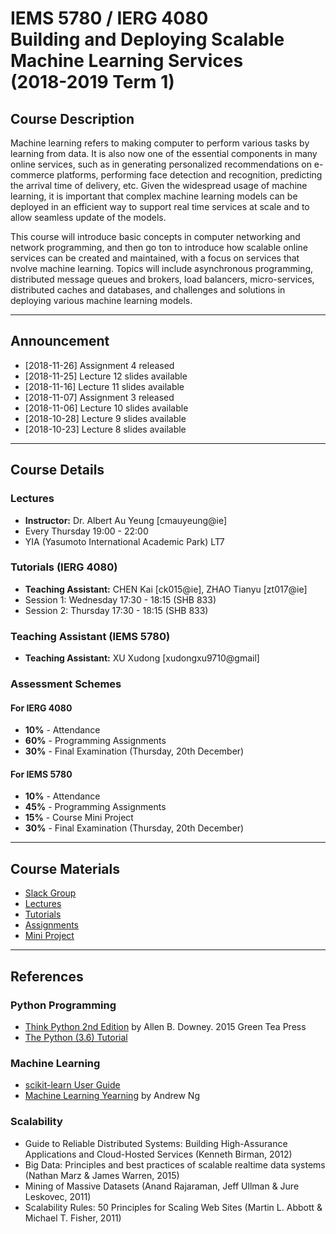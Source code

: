 # IEMS 5780 / IERG 4080<br/>Building and Deploying Scalable Machine Learning Services<br/>(2018-2019 Term 1)

## Course Description

Machine learning refers to making computer to perform various tasks by learning from data. It is also now one of the essential components in many online services, such as in generating personalized recommendations on e-commerce platforms, performing face detection and recognition, predicting the arrival time of delivery, etc. Given the widespread usage of machine learning, it is important that complex machine learning models can be deployed in an efficient way to support real time services at scale and to allow seamless update of the models.

This course will introduce basic concepts in computer networking and network programming, and then go ton to introduce how scalable online services can be created and maintained, with a focus on services that nvolve machine learning. Topics will include asynchronous programming, distributed message queues and brokers, load balancers, micro-services, distributed caches and databases, and challenges and solutions in deploying various machine learning models.

---

## Announcement

* [2018-11-26] Assignment 4 released
* [2018-11-25] Lecture 12 slides available
* [2018-11-16] Lecture 11 slides available
* [2018-11-07] Assignment 3 released
* [2018-11-06] Lecture 10 slides available
* [2018-10-28] Lecture 9 slides available
* [2018-10-23] Lecture 8 slides available

---

## Course Details

### Lectures

- **Instructor:** Dr. Albert Au Yeung [cmauyeung@ie]
- Every Thursday 19:00 - 22:00
- YIA (Yasumoto International Academic Park) LT7

### Tutorials (IERG 4080)

- **Teaching Assistant:** CHEN Kai [ck015@ie], ZHAO Tianyu [zt017@ie]
- Session 1: Wednesday 17:30 - 18:15 (SHB 833)
- Session 2: Thursday 17:30 - 18:15 (SHB 833)

### Teaching Assistant (IEMS 5780)

- **Teaching Assistant:** XU Xudong [xudongxu9710@gmail]

### Assessment Schemes

#### For IERG 4080
- **10%** - Attendance
- **60%** - Programming Assignments
- **30%** - Final Examination (Thursday, 20th December)

#### For IEMS 5780
- **10%** - Attendance
- **45%** - Programming Assignments
- **15%** - Course Mini Project
- **30%** - Final Examination (Thursday, 20th December)

---

## Course Materials

- [Slack Group](https://iems5780-1819t1.slack.com/)
- [Lectures](lectures.md)
- [Tutorials](tutorials.md)
- [Assignments](assignments.md)
- [Mini Project](miniproject.md)

---

## References

### Python Programming
- [Think Python 2nd Edition](https://greenteapress.com/wp/think-python-2e/) by Allen B. Downey. 2015 Green Tea Press
- [The Python (3.6) Tutorial](https://docs.python.org/3.6/tutorial/)

### Machine Learning
- [scikit-learn User Guide](http://scikit-learn.org/stable/user_guide.html)
- [Machine Learning Yearning](http://www.mlyearning.org/) by Andrew Ng

### Scalability
- Guide to Reliable Distributed Systems: Building High-Assurance Applications and Cloud-Hosted Services (Kenneth Birman, 2012)
- Big Data: Principles and best practices of scalable realtime data systems (Nathan Marz &amp; James Warren, 2015)
- Mining of Massive Datasets (Anand Rajaraman, Jeff Ullman &amp; Jure Leskovec, 2011)
- Scalability Rules: 50 Principles for Scaling Web Sites (Martin L. Abbott &amp; Michael T. Fisher, 2011)

